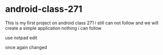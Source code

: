 # android-class-271
This is my first project on android class 271
i still can not follow
and we will create a simple application
nothing i can follow

use notpad edit

once again changed
